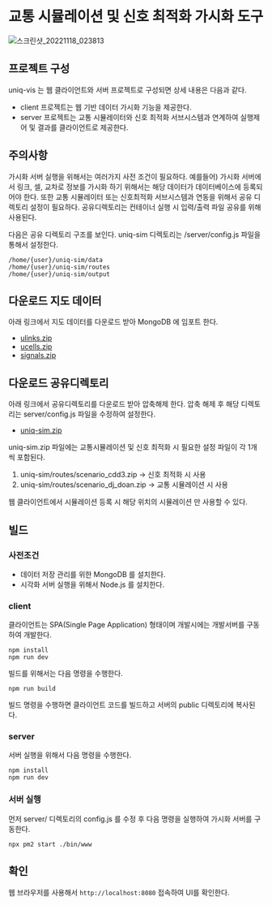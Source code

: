 # 교통 시뮬레이션 및 신호 최적화 가시화 도구

![스크린샷_20221118_023813](https://user-images.githubusercontent.com/2037433/203231188-d9abdfda-f559-4b19-8f8d-bc846876fbe8.png)

## 프로젝트 구성

uniq-vis 는 웹 클라이언트와 서버 프로젝트로 구성되면 상세 내용은 다음과 같다.

- client 프로젝트는 웹 기반 데이터 가시화 기능을 제공한다.
- server 프로젝트는 교통 시뮬레이터와 신호 최적화 서브시스템과 연계하여 실행제어 및 결과를 클라이언트로 제공한다.

## 주의사항

가시화 서버 실행을 위해서는 여러가지 사전 조건이 필요하다. 예를들어) 가시화 서버에서 링크, 셀, 교차로 정보를 가시화 하기 위해서는 해당 데이터가 데이터베이스에 등록되어야 한다. 또한 교통 시뮬레이터 또는 신호최적화 서브시스템과 연동을 위해서 공유 디렉토리 설정이 필요하다. 공유디렉토리는 컨테이너 실행 시 입력/출력 파일 공유를 위해 사용된다.

다음은 공유 디렉토리 구조를 보인다. uniq-sim 디렉토리는 /server/config.js 파일을 통해서 설정한다.

```
/home/{user}/uniq-sim/data
/home/{user}/uniq-sim/routes
/home/{user}/uniq-sim/output
```
## 다운로드 지도 데이터
아래 링크에서 지도 데이터를 다운로드 받아 MongoDB 에 임포트 한다.
- [ulinks.zip](https://github.com/kusubang/visualization-tool/files/10064450/ulinks.zip)
- [ucells.zip](https://github.com/kusubang/visualization-tool/files/10064452/ucells.zip)
- [signals.zip](https://github.com/kusubang/visualization-tool/files/10064454/signals.zip)

## 다운로드 공유디렉토리
아래 링크에서 공유디렉토리를 다운로드 받아 압축해제 한다. 압축 해제 후 해당 디렉토리는 server/config.js 파일을 수정하여 설정한다.
- [uniq-sim.zip](https://github.com/kusubang/visualization-tool/files/10064471/uniq-sim.zip)

uniq-sim.zip 파일에는 교통시뮬레이션 및 신호 최적화 시 필요한 설정 파일이 각 1개씩 포함된다.
1. uniq-sim/routes/scenario_cdd3.zip -> 신호 최적화 시 사용
2. uniq-sim/routes/scenario_dj_doan.zip -> 교통 시뮬레이션 시 사용

웹 클라이언트에서 시뮬레이션 등록 시 해당 위치의 시뮬레이션 만 사용할 수 있다. 

## 빌드

### 사전조건

- 데이터 저장 관리를 위한 MongoDB 를 설치한다.
- 시각화 서버 실행을 위해서 Node.js 를 설치한다.

### client

클라이언트는 SPA(Single Page Application) 형태이며 개발시에는 개발서버를 구동하여 개발한다.

```
npm install
npm run dev
```

빌드를 위해서는 다음 명령을 수행한다.

```
npm run build
```

빌드 명령을 수행하면 클라이언트 코드를 빌드하고 서버의 public 디렉토리에 복사된다.

### server

서버 실행을 위해서 다음 명령을 수행한다.

```
npm install
npm run dev
```

### 서버 실행

먼저 server/ 디렉토리의 config.js 를 수정 후 다음 명령을 실행하여 가시화 서버를 구동한다.

```
npx pm2 start ./bin/www
```

## 확인

웹 브라우저를 사용해서 `http://localhost:8080` 접속하여 UI를 확인한다.
